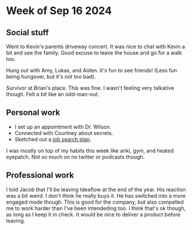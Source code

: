 # Week of Sep 16 2024

## Social stuff

Went to Kevin's parents driveway concert. It was nice to chat with Kevin a bit and see the family. Good excuse to leave the house and go for a walk too.

Hung out with Amy, Lukas, and Aiden. It's fun to see friends! (Less fun being hungover, but it's not too bad).

Survivor at Brian's place. This was fine. I wasn't feeling very talkative though. Felt a bit like an odd-man-out.

## Personal work
- I set up an appointment with Dr. Wilson.
- Connected with Courtney about secrets.
- Sketched out a [job search plan](./project-next-job-2024.md#Plan).

I was mostly on top of my habits this week like anki, gym, and heated eyepatch. Not so much on no twitter or podcasts though. 

## Professional work

I told Jacob that I'll be leaving Ideaflow at the end of the year. His reaction was a bit weird. I don't think he really buys it. He has switched into a more engaged mode though. This is good for the company, but also compelled me to work harder than I've been intendeding too. I think that's ok though, as long as I keep it in check. It would be nice to deliver a product before leaving.






